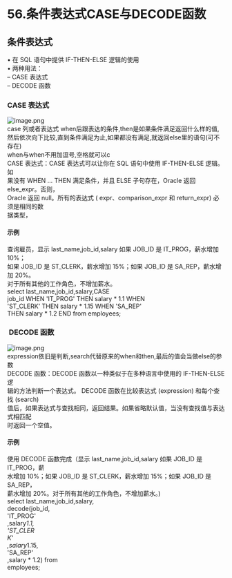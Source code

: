 # 56.条件表达式CASE与DECODE函数

<a name="J04wE"></a>
## 条件表达式
• 在 SQL 语句中提供 IF-THEN-ELSE 逻辑的使用<br />• 两种用法：<br />– CASE 表达式<br />– DECODE 函数<br />

<a name="EuEIu"></a>
### CASE 表达式
![image.png](https://cdn.nlark.com/yuque/0/2019/png/349894/1561080815054-45dd38e3-1477-4250-b96a-5bd969400cd3.png#align=left&display=inline&height=138&name=image.png&originHeight=276&originWidth=1173&size=189811&status=done&width=586.5)<br />case 列或者表达式 when后跟表达的条件,then是如果条件满足返回什么样的值,然后依次向下比较,直到条件满足为止,如果都没有满足,就返回else里的语句(可不存在)<br />when与when不用加逗号,空格就可以c<br />CASE 表达式：CASE 表达式可以让你在 SQL 语句中使用 IF-THEN-ELSE 逻辑。如<br />果没有 WHEN ... THEN 满足条件，并且 ELSE 子句存在，Oracle 返回 else_expr。否则，<br />Oracle 返回 null。所有的表达式 ( expr、comparison_expr 和 return_expr) 必须是相同的数<br />据类型，
<a name="P3Sww"></a>
#### 示例
查询雇员，显示 last_name,job_id,salary 如果 JOB_ID 是 IT_PROG，薪水增加 10%；<br />如果 JOB_ID 是 ST_CLERK，薪水增加 15%；如果 JOB_ID 是 SA_REP，薪水增加 20%。<br />对于所有其他的工作角色，不增加薪水。<br />select last_name,job_id,salary,CASE<br />job_id WHEN 'IT_PROG' THEN salary * 1.1 WHEN<br />'ST_CLERK' THEN salary * 1.15 WHEN 'SA_REP'<br />THEN salary * 1.2 END from employees;

<a name="4ZlHt"></a>
###  DECODE 函数
![image.png](https://cdn.nlark.com/yuque/0/2019/png/349894/1561081211407-98a0564d-7eab-4132-a968-3256233a564e.png#align=left&display=inline&height=186&name=image.png&originHeight=371&originWidth=1201&size=182151&status=done&width=600.5)<br />expression依旧是判断,search代替原来的when和then,最后的值会当做else的参数<br />DECODE 函数：DECODE 函数以一种类似于在多种语言中使用的 IF-THEN-ELSE 逻<br />辑的方法判断一个表达式。 DECODE 函数在比较表达式 (expression) 和每个查找 (search)<br />值后，如果表达式与查找相同，返回结果。如果省略默认值，当没有查找值与表达式相匹配<br />时返回一个空值。
<a name="4PG6o"></a>
#### 示例
使用 DECODE 函数完成（显示 last_name,job_id,salary 如果 JOB_ID 是 IT_PROG，薪<br />水增加 10%；如果 JOB_ID 是 ST_CLERK，薪水增加 15%；如果 JOB_ID 是 SA_REP，<br />薪水增加 20%。对于所有其他的工作角色，不增加薪水。)<br />select last_name,job_id,salary,<br />decode(job_id,<br />'IT_PROG'<br />,salary*1.1,<br />'ST_CLER<br />K'<br />,salary*1.15,<br />'SA_REP'<br />,salary * 1.2) from<br />employees;
